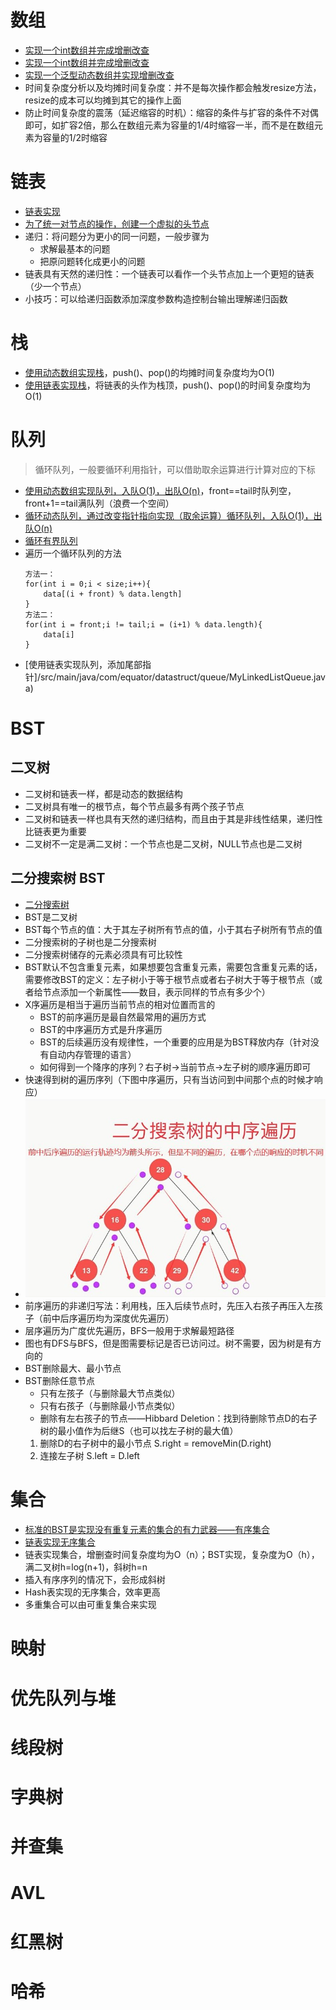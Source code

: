 # 数组
- [实现一个int数组并完成增删改查]()
- [实现一个int数组并完成增删改查](/src/main/java/com/equator/datastruct/array/MyIntArray.java)
- [实现一个泛型动态数组并实现增删改查](/src/main/java/com/equator/datastruct/array/MyGenericArray.java)
- 时间复杂度分析以及均摊时间复杂度：并不是每次操作都会触发resize方法，resize的成本可以均摊到其它的操作上面
- 防止时间复杂度的震荡（延迟缩容的时机）：缩容的条件与扩容的条件不对偶即可，如扩容2倍，那么在数组元素为容量的1/4时缩容一半，而不是在数组元素为容量的1/2时缩容

# 链表
- [链表实现](/src/main/java/com/equator/datastruct/linkedlist/MyGenericLinkedList.java)
- [为了统一对节点的操作，创建一个虚拟的头节点](/src/main/java/com/equator/datastruct/linkedlist/MyGenericLinkedListWithDummyHead.java)
- 递归：将问题分为更小的同一问题，一般步骤为
    - 求解最基本的问题
    - 把原问题转化成更小的问题
- 链表具有天然的递归性：一个链表可以看作一个头节点加上一个更短的链表（少一个节点）
- 小技巧：可以给递归函数添加深度参数构造控制台输出理解递归函数

# 栈
- [使用动态数组实现栈](/src/main/java/com/equator/datastruct/stack/MyArrayStack.java)，push()、pop()的均摊时间复杂度均为O(1)
- [使用链表实现栈](/src/main/java/com/equator/datastruct/stack/MyLinkedListStack.java)，将链表的头作为栈顶，push()、pop()的时间复杂度均为O(1)

# 队列
> 循环队列，一般要循环利用指针，可以借助取余运算进行计算对应的下标
- [使用动态数组实现队列，入队O(1)，出队O(n)](/src/main/java/com/equator/datastruct/queue/MyArrayQueue.java)，front==tail时队列空，front+1==tail满队列（浪费一个空间）
- [循环动态队列，通过改变指针指向实现（取余运算）循环队列，入队O(1)，出队O(n)](/src/main/java/com/equator/datastruct/queue/MyCycleQueue.java)
- [循环有界队列](/src/main/java/com/equator/datastruct/queue/MyQuickQueue.java)
- 遍历一个循环队列的方法
  ```
  方法一：
  for(int i = 0;i < size;i++){
      data[(i + front) % data.length]
  }
  方法二：
  for(int i = front;i != tail;i = (i+1) % data.length){
      data[i]
  }
  ```
- [使用链表实现队列，添加尾部指针]/src/main/java/com/equator/datastruct/queue/MyLinkedListQueue.java)


# BST
## 二叉树
- 二叉树和链表一样，都是动态的数据结构
- 二叉树具有唯一的根节点，每个节点最多有两个孩子节点
- 二叉树和链表一样也具有天然的递归结构，而且由于其是非线性结果，递归性比链表更为重要
- 二叉树不一定是满二叉树：一个节点也是二叉树，NULL节点也是二叉树
## 二分搜索树 BST
- [二分搜索树](/src/main/java/com/equator/datastruct/tree/binarySearchTree/BinarySearchTree.java)
- BST是二叉树
- BST每个节点的值：大于其左子树所有节点的值，小于其右子树所有节点的值
- 二分搜索树的子树也是二分搜索树
- 二分搜索树储存的元素必须具有可比较性
- BST默认不包含重复元素，如果想要包含重复元素，需要包含重复元素的话，需要修改BST的定义：左子树小于等于根节点或者右子树大于等于根节点（或者给节点添加一个新属性——数目，表示同样的节点有多少个）
- X序遍历是相当于遍历当前节点的相对位置而言的
    - BST的前序遍历是最自然最常用的遍历方式
    - BST的中序遍历方式是升序遍历
    - BST的后续遍历没有规律性，一个重要的应用是为BST释放内存（针对没有自动内存管理的语言）
    - 如何得到一个降序的序列？右子树->当前节点->左子树的顺序遍历即可
- 快速得到树的遍历序列（下图中序遍历，只有当访问到中间那个点的时候才响应）
- ![avatar](./images/遍历.jpg)
- 前序遍历的非递归写法：利用栈，压入后续节点时，先压入右孩子再压入左孩子（前中后序遍历均为深度优先遍历）
- 层序遍历为广度优先遍历，BFS一般用于求解最短路径
- 图也有DFS与BFS，但是图需要标记是否已访问过。树不需要，因为树是有方向的
- BST删除最大、最小节点
- BST删除任意节点
    - 只有左孩子（与删除最大节点类似）
    - 只有右孩子（与删除最小节点类似）
    - 删除有左右孩子的节点——Hibbard Deletion：找到待删除节点D的右子树的最小值作为后继S（也可以找左子树的最大值）
    1. 删除D的右子树中的最小节点 S.right = removeMin(D.right)
    2. 连接左子树 S.left = D.left
# 集合
- [标准的BST是实现没有重复元素的集合的有力武器——有序集合](/src/main/java/com/equator/datastruct/set/BSTSet.java)
- [链表实现无序集合](/src/main/java/com/equator/datastruct/set/LinkedListSet.java)
- 链表实现集合，增删查时间复杂度均为O（n）；BST实现，复杂度为O（h），满二叉树h=log(n+1)，斜树h=n
- 插入有序序列的情况下，会形成斜树
- Hash表实现的无序集合，效率更高
- 多重集合可以由可重复集合来实现
# 映射

# 优先队列与堆

# 线段树

# 字典树

# 并查集

# AVL

# 红黑树

# 哈希